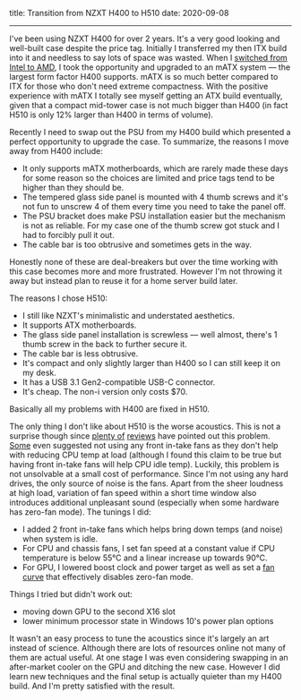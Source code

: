 title: Transition from NZXT H400 to H510
date: 2020-09-08

---

I've been using NZXT H400 for over 2 years. It's a very good looking and well-built case despite the price tag. Initially I transferred my then ITX build into it and needless to say lots of space was wasted. When I [switched from Intel to AMD](/posts/goodbye-intel-hello-amd), I took the opportunity and upgraded to an mATX system — the largest form factor H400 supports. mATX is so much better compared to ITX for those who don't need extreme compactness. With the positive experience with mATX I totally see myself getting an ATX build eventually, given that a compact mid-tower case is not much bigger than H400 (in fact H510 is only 12% larger than H400 in terms of volume).

Recently I need to swap out the PSU from my H400 build which presented a perfect opportunity to upgrade the case. To summarize, the reasons I move away from H400 include:

- It only supports mATX motherboards, which are rarely made these days for some reason so the choices are limited and price tags tend to be higher than they should be.
- The tempered glass side panel is mounted with 4 thumb screws and it's not fun to unscrew 4 of them every time you need to take the panel off.
- The PSU bracket does make PSU installation easier but the mechanism is not as reliable. For my case one of the thumb screw got stuck and I had to forcibly pull it out.
- The cable bar is too obtrusive and sometimes gets in the way.

Honestly none of these are deal-breakers but over the time working with this case becomes more and more frustrated. However I'm not throwing it away but instead plan to reuse it for a home server build later.

The reasons I chose H510:

- I still like NZXT's minimalistic and understated aesthetics.
- It supports ATX motherboards.
- The glass side panel installation is screwless — well almost, there's 1 thumb screw in the back to further secure it.
- The cable bar is less obtrusive.
- It's compact and only slightly larger than H400 so I can still keep it on my desk.
- It has a USB 3.1 Gen2-compatible USB-C connector.
- It's cheap. The non-i version only costs $70.

Basically all my problems with H400 are fixed in H510.

The only thing I don't like about H510 is the worse acoustics. This is not a surprise though since [plenty of](https://www.youtube.com/watch?v=7HK5Aulw7YI) [reviews](https://www.youtube.com/watch?v=_ixFt7h8fak) have pointed out this problem. [Some](https://www.youtube.com/watch?v=ApdliGCqtZg) even suggested not using any front in-take fans as they don't help with reducing CPU temp at load (although I found this claim to be true but having front in-take fans will help CPU idle temp). Luckily, this problem is not unsolvable at a small cost of performance. Since I'm not using any hard drives, the only source of noise is the fans. Apart from the sheer loudness at high load, variation of fan speed within a short time window also introduces additional unpleasant sound (especially when some hardware has zero-fan mode). The tunings I did:

- I added 2 front in-take fans which helps bring down temps (and noise) when system is idle.
- For CPU and chassis fans, I set fan speed at a constant value if CPU temperature is below 55°C and a linear increase up towards 90°C.
- For GPU, I lowered boost clock and power target as well as set a [fan curve](/posts/asus-gpu-zero-fan) that effectively disables zero-fan mode.

Things I tried but didn't work out:

- moving down GPU to the second X16 slot
- lower minimum processor state in Windows 10's power plan options

It wasn't an easy process to tune the acoustics since it's largely an art instead of science. Although there are lots of resources online not many of them are actual useful. At one stage I was even considering swapping in an after-market cooler on the GPU and ditching the new case. However I did learn new techniques and the final setup is actually quieter than my H400 build. And I'm pretty satisfied with the result.
